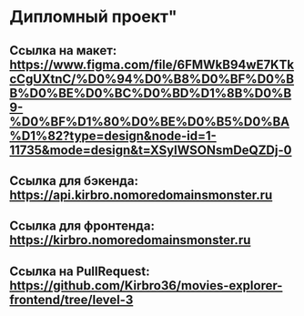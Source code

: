 # Дипломный проект"

## Ссылка на макет: https://www.figma.com/file/6FMWkB94wE7KTkcCgUXtnC/%D0%94%D0%B8%D0%BF%D0%BB%D0%BE%D0%BC%D0%BD%D1%8B%D0%B9-%D0%BF%D1%80%D0%BE%D0%B5%D0%BA%D1%82?type=design&node-id=1-11735&mode=design&t=XSylWSONsmDeQZDj-0

## Ссылка для бэкенда: https://api.kirbro.nomoredomainsmonster.ru

## Ссылка для фронтенда: https://kirbro.nomoredomainsmonster.ru

## Ссылка на PullRequest: https://github.com/Kirbro36/movies-explorer-frontend/tree/level-3
